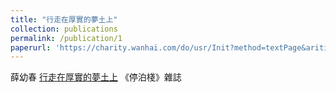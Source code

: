 ```yaml
---
title: "行走在厚實的夢土上"
collection: publications
permalink: /publication/1
paperurl: 'https://charity.wanhai.com/do/usr/Init?method=textPage&ariticle_id=ARITICLE20201113090902430&objId&fbclid=IwAR2fXRmLxW4XcpWd7eZZLl2jTGVtN1LP38V8sZIjLCOFpgxWAQFS28iSyrY'
---
```


薛幼春	[行走在厚實的夢土上](https://charity.wanhai.com/do/usr/Init?method=textPage&ariticle_id=ARITICLE20201113090902430&objId&fbclid=IwAR2fXRmLxW4XcpWd7eZZLl2jTGVtN1LP38V8sZIjLCOFpgxWAQFS28iSyrY)
《停泊棧》雜誌

